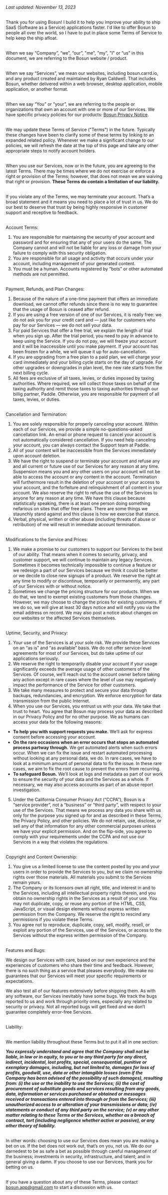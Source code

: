 *Last updated: November 13, 2023*<br /><br />

Thank you for using Bosun! I build it to help you improve your ability to ship SaaS (Software as a Service) applications faster. I'd like to offer Bosun to people all over the world, so I have to put in place some Terms of Service to help keep the ship afloat.<br /><br />

When we say “Company”, “we”, “our”, "me", "my", "I" or “us” in this document, we are referring to the Bosun website / product.<br /><br />

When we say “Services”, we mean our websites, including bosun.carrd.io, and any product created and maintained by Ryan Caldwell. That includes Bosun, whether delivered within a web browser, desktop application, mobile application, or another format.<br /><br />

When we say “You” or “your”, we are referring to the people or organizations that own an account with one or more of our Services. We have specific privacy policies for our products: [Bosun Privacy Notice](privacy_policy.md).<br /><br />

We may update these Terms of Service ("Terms") in the future. Typically these changes have been to clarify some of these terms by linking to an expanded related policy. Whenever we make a significant change to our policies, we will refresh the date at the top of this page and take any other appropriate steps to notify account holders.<br /><br />

When you use our Services, now or in the future, you are agreeing to the latest Terms. There may be times where we do not exercise or enforce a right or provision of the Terms; however, that does not mean we are waiving that right or provision. **These Terms do contain a limitation of our liability.**<br /><br />

If you violate any of the Terms, we may terminate your account. That’s a broad statement and it means you need to place a lot of trust in us. We do our best to deserve that trust by being highly responsive in customer support and receptive to feedback.<br /><br />

Account Terms:<br />

1. You are responsible for maintaining the security of your account and password and for ensuring that any of your users do the same. The Company cannot and will not be liable for any loss or damage from your failure to comply with this security obligation.<br />
2. You are responsible for all usage and activity that occurs under your account, including management of your generated content.<br />
3. You must be a human. Accounts registered by “bots” or other automated methods are not permitted.<br /><br />

Payment, Refunds, and Plan Changes:<br />

1. Because of the nature of a one-time payment that offers an immediate download, we cannot offer refunds since there is no way to guarantee that the usage of Bosun is ceased after refund.
2. If you are using a free version of one of our Services, it is really free: we do not ask you for your credit card and — just like for customers who pay for our Services — we do not sell your data.<br />
3. For paid Services that offer a free trial, we explain the length of trial when you sign up. After the trial period, you need to pay in advance to keep using the Service. If you do not pay, we will freeze your account and it will be inaccessible until you make payment. If your account has been frozen for a while, we will queue it up for auto-cancellation.<br />
4. If you are upgrading from a free plan to a paid plan, we will charge your card immediately and your billing cycle starts on the day of upgrade. For other upgrades or downgrades in plan level, the new rate starts from the next billing cycle.<br />
5. All fees are exclusive of all taxes, levies, or duties imposed by taxing authorities. Where required, we will collect those taxes on behalf of the taxing authority and remit those taxes to taxing authorities through our billig partner, Paddle. Otherwise, you are responsible for payment of all taxes, levies, or duties.<br /><br />

Cancellation and Termination:<br />

1. You are solely responsible for properly canceling your account. Within each of our Services, we provide a simple no-questions-asked cancellation link. An email or phone request to cancel your account is not automatically considered cancellation. If you need help canceling your account, you can always contact the Support team at Paddle.<br />
2. All of your content will be inaccessible from the Services immediately upon account deletion.<br />
3. We have the right to suspend or terminate your account and refuse any and all current or future use of our Services for any reason at any time. Suspension means you and any other users on your account will not be able to access the account or any content in the account. Termination will furthermore result in the deletion of your account or your access to your account, and the forfeiture and relinquishment of all content in your account. We also reserve the right to refuse the use of the Services to anyone for any reason at any time. We have this clause because statistically speaking, there is at least one person doing something nefarious on sites that offer free plans. There are some things we staunchly stand against and this clause is how we exercise that stance.
4. Verbal, physical, written or other abuse (including threats of abuse or retribution) of me will result in immediate account termination.<br /><br />

Modifications to the Service and Prices:<br />

1. We make a promise to our customers to support our Services to the best of our ability. That means when it comes to security, privacy, and customer support, we will continue to maintain any legacy Services. Sometimes it becomes technically impossible to continue a feature or we redesign a part of our Services because we think it could be better or we decide to close new signups of a product. We reserve the right at any time to modify or discontinue, temporarily or permanently, any part of our Services with or without notice.<br />
2. Sometimes we change the pricing structure for our products. When we do that, we tend to exempt existing customers from those changes. However, we may choose to change the prices for existing customers. If we do so, we will give at least 30 days notice and will notify you via the email address on record. We may also post a notice about changes on our websites or the affected Services themselves.<br /><br />

Uptime, Security, and Privacy:<br />

1. Your use of the Services is at your sole risk. We provide these Services on an “as is” and “as available” basis. We do not offer service-level agreements for most of our Services, but do take uptime of our applications seriously.<br />
2. We reserve the right to temporarily disable your account if your usage significantly exceeds the average usage of other customers of the Services. Of course, we’ll reach out to the account owner before taking any action except in rare cases where the level of use may negatively impact the performance of the Service for other customers.<br />
3. We take many measures to protect and secure your data through backups, redundancies, and encryption. We enforce encryption for data transmission from the public Internet.<br />
4. When you use our Services, you entrust us with your data. We take that trust to heart. You agree that Bosun may process your data as described in our Privacy Policy and for no other purpose. We as humans can access your data for the following reasons:<br />
  - **To help you with support requests you make.** We’ll ask for express consent before accessing your account.
  - **On the rare occasions when an error occurs that stops an automated process partway through.** We get automated alerts when such errors occur. When we can fix the issue and restart automated processing without looking at any personal data, we do. In rare cases, we have to look at a minimum amount of personal data to fix the issue. In these rare cases, we aim to fix the root cause to prevent the errors from recurring.<br />
  - **To safeguard Bosun.** We’ll look at logs and metadata as part of our work to ensure the security of your data and the Services as a whole. If necessary, we may also access accounts as part of an abuse report investigation.<br />
5. Under the California Consumer Privacy Act (“CCPA”), Bosun is a “service provider”, not a “business” or “third party”, with respect to your use of the Services. That means we process any data you share with us only for the purpose you signed up for and as described in these Terms, the Privacy Policy, and other policies. We do not retain, use, disclose, or sell any of that information for any other commercial purposes unless we have your explicit permission. And on the flip-side, you agree to comply with your requirements under the CCPA and not use our Services in a way that violates the regulations.<br /><br />

Copyright and Content Ownership:<br />

1. You give us a limited license to use the content posted by you and your users in order to provide the Services to you, but we claim no ownership rights over those materials. All materials you submit to the Services remain yours.<br />
2. The Company or its licensors own all right, title, and interest in and to the Services, including all intellectual property rights therein, and you obtain no ownership rights in the Services as a result of your use. You may not duplicate, copy, or reuse any portion of the HTML, CSS, JavaScript, or visual design elements without express written permission from the Company. We reserve the right to rescind any permissions if you violate these Terms.<br />
3. You agree not to reproduce, duplicate, copy, sell, modify, resell, or exploit any portion of the Services, use of the Services, or access to the Services without the express written permission of the Company.<br /><br />

Features and Bugs:<br />

We design our Services with care, based on our own experience and the experiences of customers who share their time and feedback. However, there is no such thing as a service that pleases everybody. We make no guarantees that our Services will meet your specific requirements or expectations.<br />

We also test all of our features extensively before shipping them. As with any software, our Services inevitably have some bugs. We track the bugs reported to us and work through priority ones, especially any related to security or privacy. Not all reported bugs will get fixed and we don’t guarantee completely error-free Services.<br /><br />

Liability:<br /><br />

We mention liability throughout these Terms but to put it all in one section:<br />

***You expressly understand and agree that the Company shall not be liable, in law or in equity, to you or to any third party for any direct, indirect, incidental, lost profits, special, consequential, punitive or exemplary damages, including, but not limited to, damages for loss of profits, goodwill, use, data or other intangible losses (even if the Company has been advised of the possibility of such damages), resulting from: (i) the use or the inability to use the Services; (ii) the cost of procurement of substitute goods and services resulting from any goods, data, information or services purchased or obtained or messages received or transactions entered into through or from the Services; (iii) unauthorized access to or alteration of your transmissions or data; (iv) statements or conduct of any third party on the service; (v) or any other matter relating to these Terms or the Services, whether as a breach of contract, tort (including negligence whether active or passive), or any other theory of liability.***<br /><br />

In other words: choosing to use our Services does mean you are making a bet on us. If the bet does not work out, that’s on you, not us. We do our darnedest to be as safe a bet as possible through careful management of the business; investments in security, infrastructure, and talent; and in general giving a damn. If you choose to use our Services, thank you for betting on us.<br /><br />

If you have a question about any of these Terms, please contact bosun.app@gmail.com to start a discussion with us.<br /><br />